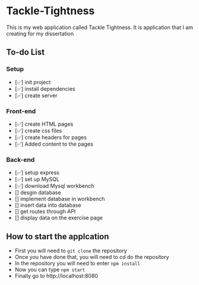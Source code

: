 # Tackle-Tightness
This is my web application called Tackle Tightness. It is application that I am creating for my dissertation

## To-do List 

### Setup

- [✅] init project
- [✅] install dependencies 
- [✅] create server

### Front-end
- [✅] create HTML pages 
- [✅] create css files
- [✅] create headers for pages 
- [✅] Added content to the pages 

### Back-end
- [✅] setup express 
- [✅] set up MySQL
- [✅] download Mysql workbench
- [] desgin database 
- [] implement database in workbench
- [] insert data into database 
- [] get routes through API 
- [] display data on the exercise page

## How to start the applcation

- First you will need to `git clone` the repository 
- Once you have done that, you will need to cd do the repository 
- In the repository you will need to enter `npm install`
- Now you can type `npm start`
- Finally go to http://localhost:8080
